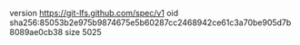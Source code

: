 version https://git-lfs.github.com/spec/v1
oid sha256:85053b2e975b9874675e5b60287cc2468942ce61c3a70be905d7b8089ae0cb38
size 5025
